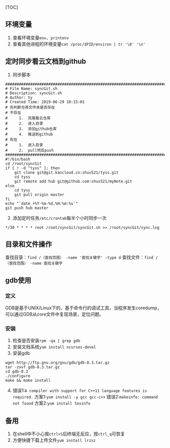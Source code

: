 [TOC]
## 环境变量
1. 查看环境变量`env`、`printenv`
2. 查看其他进程的环境变量`cat /proc/$PID/environ | tr '\0' '\n'`
## 定时同步看云文档到github
1. 同步脚本
```
#########################################################################
# File Name: syncGit.sh
# Description: syncGit.sh
# Author: ty
# Created Time: 2019-06-29 10:15:01
# 先判断仓库文件夹是否存在
# 不存在
#     1.  克隆看云仓库
#     2.  进入目录
#     3.  添加github仓库
#     4.  推送到github
# 存在
#     1.  进入目录
#     2.  pull然后push
#########################################################################
#!/bin/bash 
cd /root/syncGit
if [ ! -d "tyss" ]; then
    git clone git@git.kancloud.cn:shus521/tyss.git
    cd tyss
    git remote add hub git@github.com:shus521/myNote.git
else
    cd tyss
    git pull origin master
fi
echo "`date +%Y-%m-%d,%H:%m:%s`"
git push hub master
```
2. 添加定时任务`/etc/crontab`每半个小时同步一次
```
*/30 * * * * root /root/syncGit/syncGit.sh >> /root/syncGit/sync.log
```
## 目录和文件操作
查找目录：`find /（查找范围） -name '查找关键字' -type d`
查找文件：`find /（查找范围） -name 查找关键字`
## gdb使用
### 定义
GDB是基于UNIX/Linux下的，基于命令行的调试工具，当程序发生coredump，可以通过GDB从core文件中复现场景，定位问题。
### 安装
1. 检查是否安装`rpm -qa | grep gdb`
2. 安装文档系统`yum install ncurses-devel`
3. 安装gdb
```
wget http://ftp.gnu.org/gnu/gdb/gdb-8.3.tar.gz
tar -zxvf gdb-8.3.tar.gz
cd gdb-8.3
./configure
make && make install
```
4. 错误1:`A compiler with support for C++11 language features is required.`
方案1:`yum install -y gcc gcc-c++`
错误2:`makeinfo: command not found`
方案2:`yum install texinfo`

## 备用
1. 在shell中不小心按`ctrl+S`后终端无反应，按`ctrl_q`可恢复
2. 方便快捷下载上传文件`yum install lrzsz`


